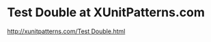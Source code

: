 <!--
id: 45110933
link: http://tumblr.atmos.org/post/45110933/test-double-at-xunitpatterns-com
slug: test-double-at-xunitpatterns-com
date: Thu Aug 07 2008 13:06:36 GMT-0700 (PDT)
publish: 2008-08-07
tags: 
title: Test Double at XUnitPatterns.com 
-->


Test Double at XUnitPatterns.com 
=================================

[http://xunitpatterns.com/Test
Double.html](http://xunitpatterns.com/Test%20Double.html)

